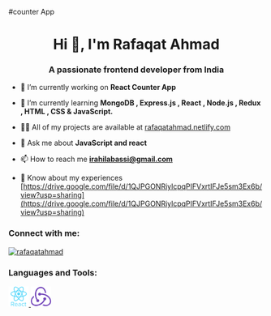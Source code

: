 #counter App
<h1 align="center">Hi 👋, I'm Rafaqat Ahmad</h1>
<h3 align="center">A passionate frontend developer from India</h3>

- 🔭 I’m currently working on **React Counter App**

- 🌱 I’m currently learning **MongoDB , Express.js , React , Node.js , Redux , HTML , CSS & JavaScript.**

- 👨‍💻 All of my projects are available at [rafaqatahmad.netlify.com](rafaqatahmad.netlify.com)

- 💬 Ask me about **JavaScript and react**

- 📫 How to reach me **irahilabassi@gmail.com**

- 📄 Know about my experiences [https://drive.google.com/file/d/1QJPGONRiylcpqPIFVxrtIFJe5sm3Ex6b/view?usp=sharing](https://drive.google.com/file/d/1QJPGONRiylcpqPIFVxrtIFJe5sm3Ex6b/view?usp=sharing)

<h3 align="left">Connect with me:</h3>
<p align="left">
<a href="https://linkedin.com/in/rafaqatahmad" target="blank"><img align="center" src="https://raw.githubusercontent.com/rahuldkjain/github-profile-readme-generator/master/src/images/icons/Social/linked-in-alt.svg" alt="rafaqatahmad" height="30" width="40" /></a>
</p>

<h3 align="left">Languages and Tools:</h3>
<p align="left"> <a href="https://reactjs.org/" target="_blank" rel="noreferrer"> <img src="https://raw.githubusercontent.com/devicons/devicon/master/icons/react/react-original-wordmark.svg" alt="react" width="40" height="40"/> </a> <a href="https://redux.js.org" target="_blank" rel="noreferrer"> <img src="https://raw.githubusercontent.com/devicons/devicon/master/icons/redux/redux-original.svg" alt="redux" width="40" height="40"/> </a> </p>
